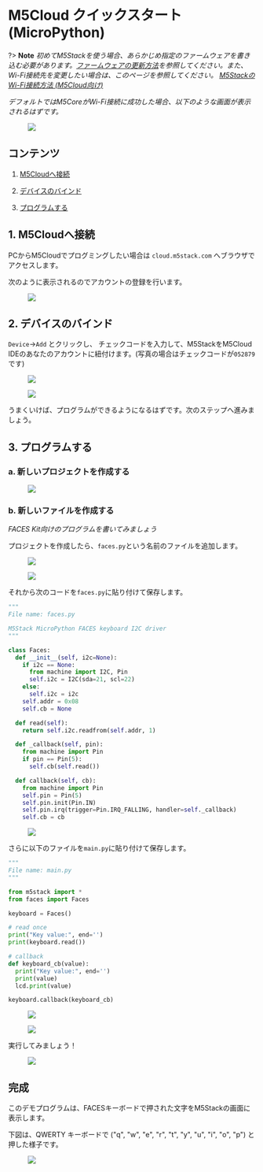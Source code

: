 # M5Cloud クイックスタート(MicroPython)



?> **Note** *初めてM5Stackを使う場合、あらかじめ指定のファームウェアを書き込む必要があります。[ファームウェアの更新方法](ja/related_documents/how_to_burn_firmware)を参照してください。また、Wi-Fi接続先を変更したい場合は、このページを参照してください。 [M5StackのWi-Fi接続方法 (M5Cloud向け)](/ja/related_documents/how_to_connect_wifi_using_core_with_m5cloud)*

*デフォルトではM5CoreがWi-Fi接続に成功した場合、以下のような画面が表示されるはずです。*

<figure>
    <img src="assets/img/getting_started_pics/get_started_with_m5cloud/check_code_on_m5stack.png">
</figure>

## コンテンツ

1. [M5Cloudへ接続](#M5Cloudへ接続)

2. [デバイスのバインド](#デバイスのバインド)

3. [プログラムする](#プログラムする)

## 1. M5Cloudへ接続

PCからM5Cloudでプログミングしたい場合は `cloud.m5stack.com` へブラウザでアクセスします。

次のように表示されるのでアカウントの登録を行います。

<figure>
    <img src="assets/img/getting_started_pics/get_started_with_m5cloud/register_page_m5cloud.png">
</figure>

## 2. デバイスのバインド

`Device`->`Add` とクリックし、 チェックコードを入力して、M5StackをM5Cloud IDEのあなたのアカウントに紐付けます。(写真の場合はチェックコードが`052879`です)

<figure>
    <img src="assets/img/getting_started_pics/get_started_with_m5cloud/webIDE_binding_device_interface.png">
</figure>

<figure>
    <img src="assets/img/getting_started_pics/get_started_with_m5cloud/WebIDE_check_code.png">
</figure>

うまくいけば、プログラムができるようになるはずです。次のステップへ進みましょう。

## 3. プログラムする

### a. 新しいプロジェクトを作成する

<figure>
    <img src="assets/img/getting_started_pics/get_started_with_m5cloud/new_a_faces_prj.png">
</figure>

### b. 新しいファイルを作成する

*FACES Kit向けのプログラムを書いてみましょう*

プロジェクトを作成したら、`faces.py`という名前のファイルを追加します。

<figure>
    <img src="assets/img/getting_started_pics/get_started_with_m5cloud/add_file.png">
</figure>

<figure>
    <img src="assets/img/getting_started_pics/get_started_with_m5cloud/rename_file.png">
</figure>

それから次のコードを`faces.py`に貼り付けて保存します。

```Python
"""
File name: faces.py

M5Stack MicroPython FACES keyboard I2C driver
"""

class Faces:
  def __init__(self, i2c=None):
    if i2c == None:
      from machine import I2C, Pin
      self.i2c = I2C(sda=21, scl=22)
    else:
      self.i2c = i2c
    self.addr = 0x08
    self.cb = None

  def read(self):
    return self.i2c.readfrom(self.addr, 1)

  def _callback(self, pin):
    from machine import Pin
    if pin == Pin(5):
      self.cb(self.read())

  def callback(self, cb):
    from machine import Pin
    self.pin = Pin(5)
    self.pin.init(Pin.IN)
    self.pin.irq(trigger=Pin.IRQ_FALLING, handler=self._callback)
    self.cb = cb
```

<figure>
    <img src="assets/img/getting_started_pics/get_started_with_m5cloud/faces_py_file.png">
</figure>

さらに以下のファイルを`main.py`に貼り付けて保存します。

```Python
"""
File name: main.py
"""

from m5stack import *
from faces import Faces

keyboard = Faces()

# read once
print("Key value:", end='')
print(keyboard.read())

# callback
def keyboard_cb(value):
  print("Key value:", end='')
  print(value)
  lcd.print(value)

keyboard.callback(keyboard_cb)
```

<figure>
    <img src="assets/img/getting_started_pics/get_started_with_m5cloud/final_result.png">
</figure>

<figure>
    <img src="assets/img/getting_started_pics/get_started_with_m5cloud/save_file.png">
</figure>

実行してみましょう！

<figure>
    <img src="assets/img/getting_started_pics/get_started_with_m5cloud/upload_it.png">
</figure>

## 完成

このデモプログラムは、FACESキーボードで押された文字をM5Stackの画面に表示します。

下図は、QWERTY キーボードで ("q", "w", "e", "r", "t", "y", "u", "i", "o", "p") と押した様子です。

<figure>
    <img src="assets/img/getting_started_pics/get_started_with_m5cloud/result.png">
</figure>